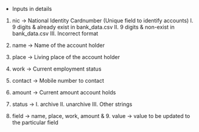 * Inputs in details

1. nic -> National Identity Cardnumber (Unique field to identify accounts)
	  I. 9 digits & already exist in bank_data.csv 
	 II. 9 digits & non-exist in bank_data.csv
	III. Incorrect format

2. name -> Name of the account holder

3. place -> Living place of the account holder

4. work -> Current employment status

5. contact -> Mobile number to contact

6. amount -> Current amount account holds

7. status ->
	  I. archive
	 II. unarchive
	III. Other strings

8. field -> name, place, work, amount & 9. value -> value to be updated to the particular field